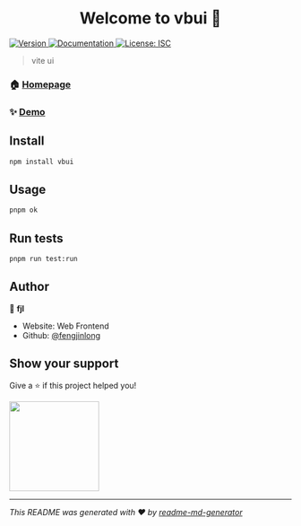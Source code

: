 <h1 align="center">Welcome to vbui 👋</h1>
<p>
  <a href="https://www.npmjs.com/package/vbui" target="_blank">
    <img alt="Version" src="https://img.shields.io/npm/v/vbui.svg">
  </a>
  <a href="https://github.com/fengjinlong/mui/blob/main/README.md" target="_blank">
    <img alt="Documentation" src="https://img.shields.io/badge/documentation-yes-brightgreen.svg" />
  </a>
  <a href="#" target="_blank">
    <img alt="License: ISC" src="https://img.shields.io/badge/License-ISC-yellow.svg" />
  </a>
</p>

> vite ui

### 🏠 [Homepage](https://github.com/fengjinlong/mui)

### ✨ [Demo](https://github.com/fengjinlong/mui)

## Install

```sh
npm install vbui
```

## Usage

```sh
pnpm ok
```

## Run tests

```sh
pnpm run test:run
```

## Author

👤 **fjl**

* Website: Web Frontend
* Github: [@fengjinlong](https://github.com/fengjinlong)

## Show your support

Give a ⭐️ if this project helped you!

<a href="https://www.patreon.com/jj">
  <img src="https://c5.patreon.com/external/logo/become_a_patron_button@2x.png" width="160">
</a>

***
_This README was generated with ❤️ by [readme-md-generator](https://github.com/kefranabg/readme-md-generator)_